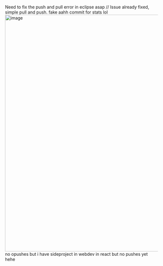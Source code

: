 Need to fix the push and pull error in eclipse asap // Issue already fixed, simple pull and push. 
fake aahh commit for stats lol
<img width="897" height="779" alt="image" src="https://github.com/user-attachments/assets/15b59fe4-9234-4c87-b93d-34d3f7732663" />
no opushes but i have sideproject in webdev in react but no pushes yet hehe

